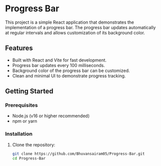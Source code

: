 # Progress Bar

This project is a simple React application that demonstrates the implementation of a progress bar. The progress bar updates automatically at regular intervals and allows customization of its background color.

## Features

- Built with React and Vite for fast development.
- Progress bar updates every 100 milliseconds.
- Background color of the progress bar can be customized.
- Clean and minimal UI to demonstrate progress tracking.

## Getting Started

### Prerequisites
- Node.js (v16 or higher recommended)
- npm or yarn

### Installation
1. Clone the repository:
   ```bash
   git clone https://github.com/Bhuvansairam05/Progress-Bar.git
   cd Progress-Bar
